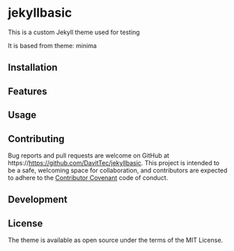 # jekyllbasic

This is a custom Jekyll theme used for testing

It is based from theme: minima

## Installation

## Features

## Usage

## Contributing

Bug reports and pull requests are welcome on GitHub at https://https://github.com/DavitTec/jekyllbasic.
This project is intended to be a safe,
welcoming space for collaboration, and contributors are expected to adhere to the [Contributor Covenant](https://contributor-covenant.org/) code of conduct.

## Development

## License
The theme is available as open source under the terms of the MIT License.
